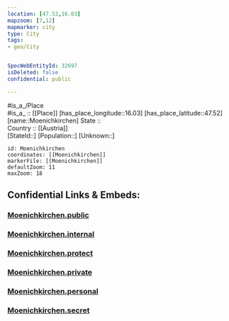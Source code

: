 ```yaml
---
location: [47.52,16.03] 
mapzoom: [7,12] 
mapmarker: city 
type: City
tags:
- geo/City


SpocWebEntityId: 32697
isDeleted: false
confidential: public

---
```

#is_a_/Place  
#is_a_ :: [[Place]] 
[has_place_longitude::16.03] 
[has_place_latitude::47.52] 
[name::Moenichkirchen] 
State ::  
Country :: [[Austria]]  
[StateId::] 
[Population::] 
[Unknown::] 


```leaflet
id: Moenichkirchen
coordinates: [[Moenichkirchen]] 
markerFile: [[Moenichkirchen]] 
defaultZoom: 11 
maxZoom: 18
```


## Confidential Links & Embeds: 

### [Moenichkirchen.public](/_public/\Earth\Continent\Europe\Europe~Central\Austria\Austrias_States\Niederösterreich\CityMoenichkirchen.public.md) 

### [Moenichkirchen.internal](/_internal/\Earth\Continent\Europe\Europe~Central\Austria\Austrias_States\Niederösterreich\CityMoenichkirchen.internal.md) 

### [Moenichkirchen.protect](/_protect/\Earth\Continent\Europe\Europe~Central\Austria\Austrias_States\Niederösterreich\CityMoenichkirchen.protect.md) 

### [Moenichkirchen.private](/_private/\Earth\Continent\Europe\Europe~Central\Austria\Austrias_States\Niederösterreich\CityMoenichkirchen.private.md) 

### [Moenichkirchen.personal](/_personal/\Earth\Continent\Europe\Europe~Central\Austria\Austrias_States\Niederösterreich\CityMoenichkirchen.personal.md) 

### [Moenichkirchen.secret](/_secret/\Earth\Continent\Europe\Europe~Central\Austria\Austrias_States\Niederösterreich\CityMoenichkirchen.secret.md)

